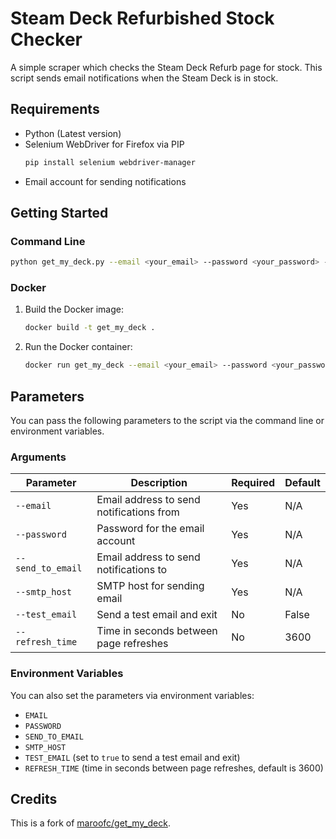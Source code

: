 # Steam Deck Refurbished Stock Checker

A simple scraper which checks the Steam Deck Refurb page for stock. This script sends email notifications when the Steam Deck is in stock.

## Requirements

- Python (Latest version)
- Selenium WebDriver for Firefox via PIP
  ```sh
  pip install selenium webdriver-manager
  ```
- Email account for sending notifications

## Getting Started

### Command Line

```sh
python get_my_deck.py --email <your_email> --password <your_password> --send_to_email <recipient_email> --smtp_host <smtp_host> [--test_email] [--refresh_time <seconds>]
```

### Docker

1. Build the Docker image:
   ```sh
   docker build -t get_my_deck .
   ```
2. Run the Docker container:
   ```sh
   docker run get_my_deck --email <your_email> --password <your_password> --send_to_email <recipient_email> --smtp_host <smtp_host> [--test_email] [--refresh_time <seconds>]
   ```

## Parameters

You can pass the following parameters to the script via the command line or environment variables.

### Arguments

| Parameter       | Description                                      | Required | Default |
|-----------------|--------------------------------------------------|----------|---------|
| `--email`       | Email address to send notifications from         | Yes      | N/A     |
| `--password`    | Password for the email account                   | Yes      | N/A     |
| `--send_to_email` | Email address to send notifications to         | Yes      | N/A     |
| `--smtp_host`   | SMTP host for sending email                      | Yes      | N/A     |
| `--test_email`  | Send a test email and exit                       | No       | False   |
| `--refresh_time`| Time in seconds between page refreshes           | No       | 3600    |

### Environment Variables

You can also set the parameters via environment variables:

- `EMAIL`
- `PASSWORD`
- `SEND_TO_EMAIL`
- `SMTP_HOST`
- `TEST_EMAIL` (set to `true` to send a test email and exit)
- `REFRESH_TIME` (time in seconds between page refreshes, default is 3600)

## Credits

This is a fork of [maroofc/get_my_deck](https://github.com/maroofc/get_my_deck).